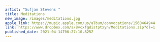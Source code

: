 ```yaml
---
artist: "Sufjan Stevens "
title: Meditations
new_image: /images/meditations.jpg
apple_link: https://music.apple.com/us/album/convocations/1560464944
link: https://www.dropbox.com/s/8vcxfgdistptxyn/Meditations.zip?dl=1
published_date: 2021-04-14T06:27:10.825Z
---
```

